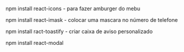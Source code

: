 npm install react-icons - para fazer amburger do mebu

npm install react-imask - colocar uma mascara no número de telefone

npm install ract-toastify - criar caixa de aviso personalizado

npm install react-modal